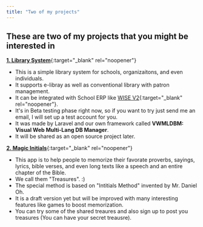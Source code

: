 ```yaml
---
title: "Two of my projects"
---
```

## These are two of my projects that you might be interested in
[**1. Library System**](https://wise4edu.com/wlibrary/inst/wise4edu){:target="_blank" rel="noopener"}
  - This is a simple library system for schools, organizaitons, and even individuals.
  - It supports e-libray as well as conventional library with patron management.
  - It can be integrated with School ERP like [WISE V2](https://wise4edu.com){:target="_blank" rel="noopener"}.
  - It's in Beta testing phase right now, so if you want to try just send me an email, I will set up a test account for you.
  - It was made by Laravel and our own framework called **VWMLDBM: Visual Web Multi-Lang DB Manager**.
  - It will be shared as an open source project later.
  
  
[**2. Magic Initials**](https://wise4edu.com/init/){:target="_blank" rel="noopener"}
  - This app is to help people to memorize their favorate proverbs, sayings, lyrics, bible verses, and even long texts like a speech and an entire chapter of the Bible.
  - We call them "Treasures". :)
  - The special method is based on "Intitials Method" invented by Mr. Daniel Oh.
  - It is a draft version yet but will be improved with many interesting features like games to boost memorization.
  - You can try some of the shared treaures and also sign up to post you treasures (You can have your secret treausre).



